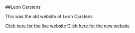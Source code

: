##Leon Carstens

This was the old website of Leon Carstens

[Click here for the live website](https://lc.lennartkrellenberg.com/)
[Click here for the new website](https://github.com/lennartkrellenberg/leoncarstens-new)
